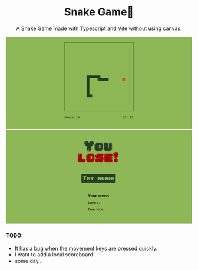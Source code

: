 <div align="center">
    <h1>Snake Game🐍</h1>
    <p>A Snake Game made with Typescript and Vite without using canvas.</p>
    <img src="public/demo.gif" alt="demo">
    <img src="public/lose-screen-preview.png" alt="lose-screen">
</div>

#### TODO: ####

- It has a bug when the movement keys are pressed quickly.
- I want to add a local scoreboard.
- some day...
